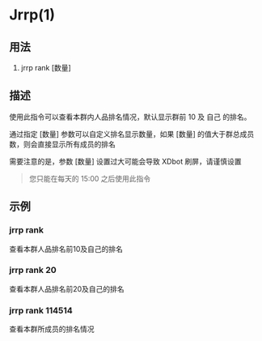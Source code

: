 # Jrrp(1)

## 用法

1. jrrp rank [数量]

## 描述

使用此指令可以查看本群内人品排名情况，默认显示群前 10 及 自己 的排名。

通过指定 [数量] 参数可以自定义排名显示数量，如果 [数量] 的值大于群总成员数，则会直接显示所有成员的排名

需要注意的是，参数 [数量] 设置过大可能会导致 XDbot 刷屏，请谨慎设置

> 您只能在每天的 15:00 之后使用此指令

## 示例

### jrrp rank

查看本群人品排名前10及自己的排名

### jrrp rank 20

查看本群人品排名前20及自己的排名

### jrrp rank 114514

查看本群所成员的排名情况

